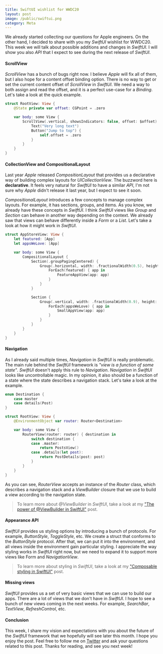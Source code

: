 ```yaml
---
title: SwiftUI wishlist for WWDC20
layout: post
image: /public/swiftui.png
category: Meta
---
```


We already started collecting our questions for Apple engineers. On the other hand, I decided to share with you my *SwiftUI* wishlist for WWDC20. This week we will talk about possible additions and changes in *SwiftUI*. I will show you also *API* that I expect to see during the next release of *SwiftUI*.

#### ScrollView
*ScrollView* has a bunch of bugs right now. I believe *Apple* will fix all of them, but I also hope for a content offset binding option. There is no way to get or set the current content offset of *ScrollView* in *SwiftUI*. We need a way to both assign and read the offset, and it is a perfect use-case for a *Binding*. Let's take a look at the quick example.

```swift
struct RootView: View {
    @State private var offset: CGPoint = .zero

    var body: some View {
        ScrollView(.vertical, showsIndicators: false, offset: $offset) {
            Text("Very long text")
            Button("Jump to top") {
                self.offset = .zero
            }
        }
    }
}
```

#### CollectionView and CompositionalLayout
Last year *Apple* released *CompositionLayout* that provides us a declarative way of building complex layouts for *UICollectionView*. The buzzword here is **declarative**. It feels very natural for *SwiftUI* to have a similar *API*, I'm not sure why *Apple* didn't release it last year, but I expect to see it soon. 

*CompositionalLayout* introduces a few concepts to manage complex layouts. For example, it has sections, groups, and items. As you know, we already have these concepts in *SwiftUI*. I think *SwiftUI* views like *Group* and *Section* can behave in another way depending on the context. We already saw that views can behave differently inside a *Form* or a *List*. Let's take a look at how it might work in *SwiftUI*.

```swift
struct AppStoreView: View {
    let featured: [App]
    let appsWeLove: [App]

    var body: some View {
        CompositionalLayout {
            Section(.groupPagingCentered) {
                Group(.horizontal, width: .fractionalWidth(0.5), height: .fractionalHeight(0.5)) {
                    ForEach(featured) { app in
                        FeatureAppView(app: app)
                    }
                }
            }

            Section {
                Group(.vertical, width: .fractionalWidth(0.9), height: .estimated(200)) {
                    ForEach(appsWeLove) { app in
                        SmallAppView(app: app)
                    }
                }
            }
        }
    }
}
```

#### Navigation
As I already said multiple times, *Navigation* in *SwiftUI* is really problematic. The main rule behind the *SwiftUI* framework is *"view is a function of some state"*. *SwiftUI* doesn't apply this rule to *Navigation*. *Navigation* in *SwiftUI* looks like uncontrollable magic. In my opinion, it also should be a function of a state where the state describes a navigation stack. Let's take a look at the example.

```swift
enum Destination {
    case master
    case details(Post)
}

struct RootView: View {
    @EnvironmentObject var router: Router<Destination>

    var body: some View {
        RouterView(router: router) { destination in
            switch destination {
            case .master:
                return PostsView()
            case .details(let post):
                return PostDetails(post: post)
            }
        }
    }
}
```

As you can see, *RouterView* accepts an instance of the *Router* class, which describes a navigation stack and a *ViewBuilder* closure that we use to build a view according to the navigation state.

> To learn more about *@ViewBuilder* in *SwiftUI*, take a look at my ["The power of @ViewBuilder in SwiftUI"](/2019/12/18/the-power-of-viewbuilder-in-swiftui/) post.

#### Appearance API
*SwiftUI* provides us styling options by introducing a bunch of protocols. For example, *ButtonStyle*, *ToggleStyle*, etc. We create a struct that conforms to the *ButtonStyle* protocol. After that, we can put it into the environment, and all views inside the environment gain particular styling. I appreciate the way styling works in *SwiftUI* right now, but we need to expand it to support more views like Form and *NavigationView*.

> To learn more about styling in *SwiftUI*, take a look at my ["Composable styling in SwiftUI"](/2019/08/28/composable-styling-in-swiftui/) post.

#### Missing views
*SwiftUI* provides us a set of very basic views that we can use to build our apps. There are a lot of views that we don't have in *SwiftUI*. I hope to see a bunch of new views coming in the next weeks. For example, *SearchBar*, *TextView*, *RefreshControl*, etc.

#### Conclusion
This week, I share my vision and expectations with you about the future of the *SwiftUI* framework that we hopefully will see later this month. I hope you enjoy the post. Feel free to follow me on [Twitter](https://twitter.com/mecid) and ask your questions related to this post. Thanks for reading, and see you next week!
